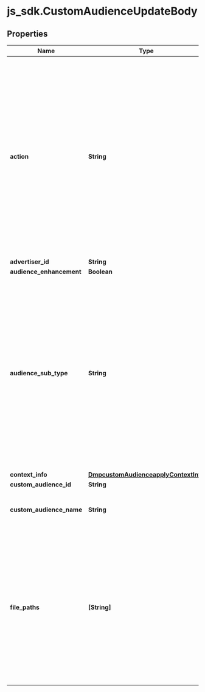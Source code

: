 # js_sdk.CustomAudienceUpdateBody

## Properties
Name | Type | Description | Notes
------------ | ------------- | ------------- | -------------
**action** | **String** | Modification type. This field is valid when file_paths is passed. Enum values: APPEND: Upload files to expand the Customer File audience. Only data not included in the original file will be added. REMOVE: Upload files to remove the Customer File audience. Only the data that coincide with the original file will be removed. REPLACE: Upload files to replace the Customer File audience. All the data in the original file will be replaced. Default value: REPLACE. Note: The APPEND, REMOVE and REPLACE operations will fail if the audience size is less than 1,000 after the operation. | [optional] [default to &#x27;REPLACE&#x27;]
**advertiser_id** | **String** | Advertiser ID. | [required] 
**audience_enhancement** | **Boolean** |  | [optional] 
**audience_sub_type** | **String** | Audience sub type, indicating the type of ads that the audience can be used for. The allowed enum value: REACH_FREQUENCY(To enable the audience to be used in Reach &amp; Frequency campaigns). It means you can only convert audience sub type from NORMAL to REACH_FREQUENCY, but not the other way round. Note: If you update this field, changes to other data fields will be ignored. If you want to update a Lookalike audience, you cannot change the audience_sub_type to REACH_FREQUENCY. Otherwise, an error will occur. | [optional] 
**context_info** | [**DmpcustomAudienceapplyContextInfo**](DmpcustomAudienceapplyContextInfo.md) |  | [optional] 
**custom_audience_id** | **String** | Custom audience ID. | [required] 
**custom_audience_name** | **String** | New name for the audience. Length limit: 128 characters. You must pass in either this field or file_paths. | [optional] 
**file_paths** | **[String]** | The files you upload to update the Customer File audience. You must pass in either this field or custom_audience_name. The recommended size is &lt;50 per request to ensure stability. Once you pass in this field, you can specify the modification type (APPEND, REMOVE or REPLACE) via action. The files must be encrypted with the same encryption method/type with the audience that you want to update. | [optional] 
